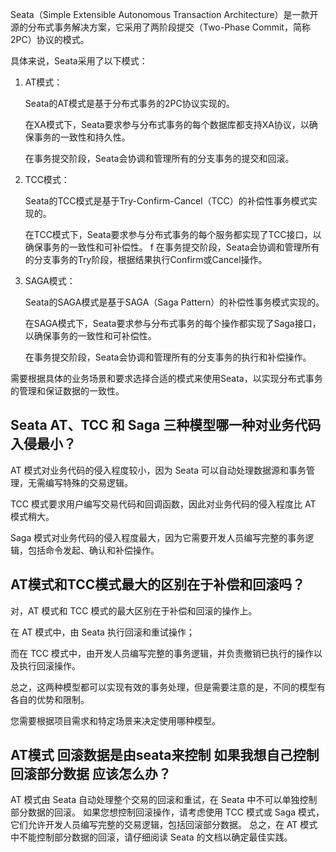 Seata（Simple Extensible Autonomous Transaction Architecture）是一款开源的分布式事务解决方案，它采用了两阶段提交（Two-Phase Commit，简称2PC）协议的模式。

具体来说，Seata采用了以下模式：

1. AT模式：

    Seata的AT模式是基于分布式事务的2PC协议实现的。

    在XA模式下，Seata要求参与分布式事务的每个数据库都支持XA协议，以确保事务的一致性和持久性。

    在事务提交阶段，Seata会协调和管理所有的分支事务的提交和回滚。

2. TCC模式：

    Seata的TCC模式是基于Try-Confirm-Cancel（TCC）的补偿性事务模式实现的。

    在TCC模式下，Seata要求参与分布式事务的每个服务都实现了TCC接口，以确保事务的一致性和可补偿性。
f
    在事务提交阶段，Seata会协调和管理所有的分支事务的Try阶段，根据结果执行Confirm或Cancel操作。

3. SAGA模式：

    Seata的SAGA模式是基于SAGA（Saga Pattern）的补偿性事务模式实现的。

    在SAGA模式下，Seata要求参与分布式事务的每个操作都实现了Saga接口，以确保事务的一致性和可补偿性。

    在事务提交阶段，Seata会协调和管理所有的分支事务的执行和补偿操作。

需要根据具体的业务场景和要求选择合适的模式来使用Seata，以实现分布式事务的管理和保证数据的一致性。


Seata AT、TCC 和 Saga 三种模型哪一种对业务代码入侵最小？
---

AT 模式对业务代码的侵入程度较小，因为 Seata 可以自动处理数据源和事务管理，无需编写特殊的交易逻辑。

TCC 模式要求用户编写交易代码和回调函数，因此对业务代码的侵入程度比 AT 模式稍大。

Saga 模式对业务代码的侵入程度最大，因为它需要开发人员编写完整的事务逻辑，包括命令发起、确认和补偿操作。

AT模式和TCC模式最大的区别在于补偿和回滚吗？
---
对，AT 模式和 TCC 模式的最大区别在于补偿和回滚的操作上。

在 AT 模式中，由 Seata 执行回滚和重试操作；

而在 TCC 模式中，由开发人员编写完整的事务逻辑，并负责撤销已执行的操作以及执行回滚操作。

总之，这两种模型都可以实现有效的事务处理，但是需要注意的是，不同的模型有各自的优势和限制。

您需要根据项目需求和特定场景来决定使用哪种模型。

AT模式 回滚数据是由seata来控制 如果我想自己控制回滚部分数据 应该怎么办？
---

AT 模式由 Seata 自动处理整个交易的回滚和重试，在 Seata 中不可以单独控制部分数据的回滚。
如果您想控制回滚操作，请考虑使用 TCC 模式或 Saga 模式，它们允许开发人员编写完整的交易逻辑，包括回滚部分数据。
总之，在 AT 模式中不能控制部分数据的回滚，请仔细阅读 Seata 的文档以确定最佳实践。